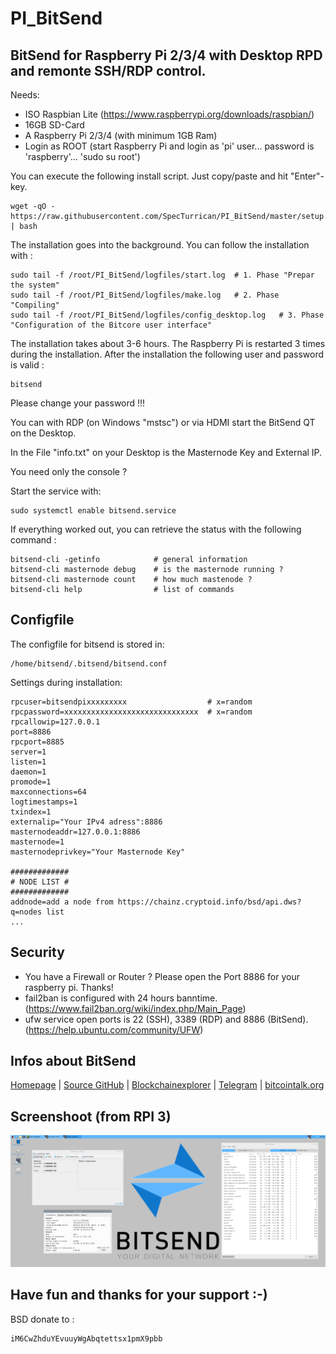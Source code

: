 # PI_BitSend
## BitSend for Raspberry Pi 2/3/4 with Desktop RPD and remonte SSH/RDP control.

Needs:

+ ISO Raspbian Lite (https://www.raspberrypi.org/downloads/raspbian/)
+ 16GB SD-Card
+ A Raspberry Pi 2/3/4 (with minimum 1GB Ram)
+ Login as ROOT (start Raspberry Pi and login as 'pi' user... password is 'raspberry'... 'sudo su root')

You can execute the following install script. Just copy/paste and hit "Enter"-key.
```
wget -qO - https://raw.githubusercontent.com/SpecTurrican/PI_BitSend/master/setup.sh | bash
```
The installation goes into the background. You can follow the installation with :
```
sudo tail -f /root/PI_BitSend/logfiles/start.log  # 1. Phase "Prepar the system"
sudo tail -f /root/PI_BitSend/logfiles/make.log   # 2. Phase "Compiling"
sudo tail -f /root/PI_BitSend/logfiles/config_desktop.log   # 3. Phase "Configuration of the Bitcore user interface"
```
The installation takes about 3-6 hours.
The Raspberry Pi is restarted 3 times during the installation.
After the installation the following user and password is valid :
```
bitsend
```
Please change your password !!!

You can with RDP (on Windows "mstsc") or via HDMI start the BitSend QT on the Desktop.

In the File "info.txt" on your Desktop is the Masternode Key and External IP.

You need only the console ?

Start the service with:
```
sudo systemctl enable bitsend.service
```

If everything worked out, you can retrieve the status with the following command :
```
bitsend-cli -getinfo            # general information
bitsend-cli masternode debug    # is the masternode running ?
bitsend-cli masternode count    # how much mastenode ?
bitsend-cli help                # list of commands
```
## Configfile
The configfile for bitsend is stored in:
```
/home/bitsend/.bitsend/bitsend.conf
```
Settings during installation:
```
rpcuser=bitsendpixxxxxxxxx                  # x=random
rpcpassword=xxxxxxxxxxxxxxxxxxxxxxxxxxxxxx  # x=random
rpcallowip=127.0.0.1
port=8886
rpcport=8885
server=1
listen=1
daemon=1
promode=1
maxconnections=64
logtimestamps=1
txindex=1
externalip="Your IPv4 adress":8886
masternodeaddr=127.0.0.1:8886
masternode=1
masternodeprivkey="Your Masternode Key"

#############
# NODE LIST #
#############
addnode=add a node from https://chainz.cryptoid.info/bsd/api.dws?q=nodes list
...
```
## Security
- You have a Firewall or Router ? Please open the Port 8886 for your raspberry pi. Thanks!
- fail2ban is configured with 24 hours banntime. (https://www.fail2ban.org/wiki/index.php/Main_Page)
- ufw service open ports is 22 (SSH), 3389 (RDP) and 8886 (BitSend). (https://help.ubuntu.com/community/UFW)

## Infos about BitSend
[Homepage](https://bitsend.cc/) | [Source GitHub](https://github.com/LIMXTEC/BitSend) | [Blockchainexplorer](https://chainz.cryptoid.info/bsd/) | [Telegram](https://t.me/bitsend_cc) | [bitcointalk.org](https://bitcointalk.org/index.php?topic=1370307.0)

## Screenshoot (from RPI 3)
![ScreenShot](https://raw.githubusercontent.com/SpecTurrican/PI_BitSend/master/bitsend_setup/Screenshoot.png?raw=true)

## Have fun and thanks for your support :-)
BSD donate to :
```
iM6CwZhduYEvuuyWgAbqtettsx1pmX9pbb
```
